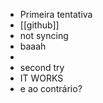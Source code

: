 - Primeira tentativa
- [[github]]
- not syncing
- baaah
-
- second try
- IT WORKS
- e ao contrário?
